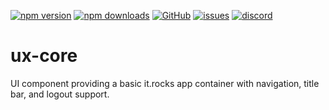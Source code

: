 [![npm version](https://img.shields.io/npm/v/@itrocks/ux-core?logo=npm)](https://www.npmjs.org/package/@itrocks/ux-core)
[![npm downloads](https://img.shields.io/npm/dm/@itrocks/ux-core)](https://www.npmjs.org/package/@itrocks/ux-core)
[![GitHub](https://img.shields.io/github/last-commit/itrocks-ts/ux-core?color=2dba4e&label=commit&logo=github)](https://github.com/itrocks-ts/ux-core)
[![issues](https://img.shields.io/github/issues/itrocks-ts/ux-core)](https://github.com/itrocks-ts/ux-core/issues)
[![discord](https://img.shields.io/discord/1314141024020467782?color=7289da&label=discord&logo=discord&logoColor=white)](https://25.re/ditr)

# ux-core

UI component providing a basic it.rocks app container with navigation, title bar, and logout support.
